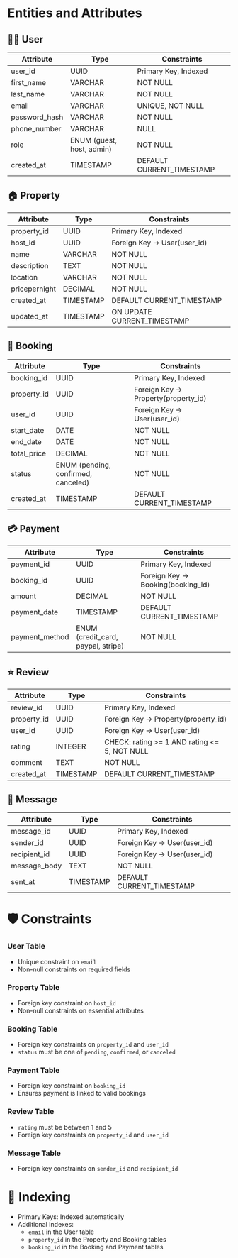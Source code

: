 # Entities and Attributes

## 🧑‍💼 User
| Attribute       | Type                           | Constraints                     |
|-----------------|--------------------------------|--------------------------------|
| user_id         | UUID                           | Primary Key, Indexed            |
| first_name      | VARCHAR                       | NOT NULL                       |
| last_name       | VARCHAR                       | NOT NULL                       |
| email           | VARCHAR                       | UNIQUE, NOT NULL               |
| password_hash   | VARCHAR                       | NOT NULL                       |
| phone_number    | VARCHAR                       | NULL                          |
| role            | ENUM (guest, host, admin)     | NOT NULL                      |
| created_at      | TIMESTAMP                    | DEFAULT CURRENT_TIMESTAMP      |

## 🏠 Property
| Attribute       | Type                           | Constraints                     |
|-----------------|--------------------------------|--------------------------------|
| property_id     | UUID                           | Primary Key, Indexed            |
| host_id         | UUID                           | Foreign Key → User(user_id)    |
| name            | VARCHAR                       | NOT NULL                       |
| description     | TEXT                          | NOT NULL                       |
| location        | VARCHAR                       | NOT NULL                       |
| pricepernight   | DECIMAL                      | NOT NULL                       |
| created_at      | TIMESTAMP                    | DEFAULT CURRENT_TIMESTAMP      |
| updated_at      | TIMESTAMP                    | ON UPDATE CURRENT_TIMESTAMP     |

## 📅 Booking
| Attribute       | Type                           | Constraints                     |
|-----------------|--------------------------------|--------------------------------|
| booking_id      | UUID                           | Primary Key, Indexed            |
| property_id     | UUID                           | Foreign Key → Property(property_id) |
| user_id         | UUID                           | Foreign Key → User(user_id)    |
| start_date      | DATE                          | NOT NULL                       |
| end_date        | DATE                          | NOT NULL                       |
| total_price     | DECIMAL                      | NOT NULL                       |
| status          | ENUM (pending, confirmed, canceled) | NOT NULL                  |
| created_at      | TIMESTAMP                    | DEFAULT CURRENT_TIMESTAMP      |

## 💳 Payment
| Attribute       | Type                           | Constraints                     |
|-----------------|--------------------------------|--------------------------------|
| payment_id      | UUID                           | Primary Key, Indexed            |
| booking_id      | UUID                           | Foreign Key → Booking(booking_id) |
| amount          | DECIMAL                      | NOT NULL                       |
| payment_date    | TIMESTAMP                    | DEFAULT CURRENT_TIMESTAMP      |
| payment_method  | ENUM (credit_card, paypal, stripe) | NOT NULL                  |

## ⭐ Review
| Attribute       | Type                           | Constraints                     |
|-----------------|--------------------------------|--------------------------------|
| review_id       | UUID                           | Primary Key, Indexed            |
| property_id     | UUID                           | Foreign Key → Property(property_id) |
| user_id         | UUID                           | Foreign Key → User(user_id)    |
| rating          | INTEGER                      | CHECK: rating >= 1 AND rating <= 5, NOT NULL |
| comment         | TEXT                          | NOT NULL                       |
| created_at      | TIMESTAMP                    | DEFAULT CURRENT_TIMESTAMP      |

## 💬 Message
| Attribute       | Type                           | Constraints                     |
|-----------------|--------------------------------|--------------------------------|
| message_id      | UUID                           | Primary Key, Indexed            |
| sender_id       | UUID                           | Foreign Key → User(user_id)    |
| recipient_id    | UUID                           | Foreign Key → User(user_id)    |
| message_body    | TEXT                          | NOT NULL                       |
| sent_at         | TIMESTAMP                    | DEFAULT CURRENT_TIMESTAMP      |

# 🛡️ Constraints

### User Table
- Unique constraint on `email`
- Non-null constraints on required fields

### Property Table
- Foreign key constraint on `host_id`
- Non-null constraints on essential attributes

### Booking Table
- Foreign key constraints on `property_id` and `user_id`
- `status` must be one of `pending`, `confirmed`, or `canceled`

### Payment Table
- Foreign key constraint on `booking_id`
- Ensures payment is linked to valid bookings

### Review Table
- `rating` must be between 1 and 5
- Foreign key constraints on `property_id` and `user_id`

### Message Table
- Foreign key constraints on `sender_id` and `recipient_id`

# 📌 Indexing

- Primary Keys: Indexed automatically
- Additional Indexes:
  - `email` in the User table
  - `property_id` in the Property and Booking tables
  - `booking_id` in the Booking and Payment tables
